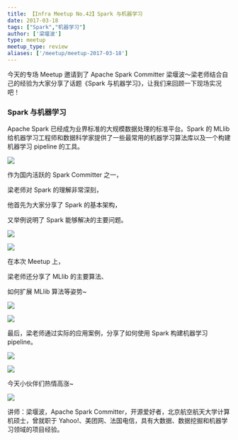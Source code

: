 ```yaml
---
title: 【Infra Meetup No.42】Spark 与机器学习 
date: 2017-03-18
tags: ["Spark","机器学习"]
author: ['梁堰波']
type: meetup
meetup_type: review
aliases: ['/meetup/meetup-2017-03-18']
---
```



今天的专场 Meetup 邀请到了 Apache Spark Committer 梁堰波～梁老师结合自己的经验为大家分享了话题《Spark 与机器学习》，让我们来回顾一下现场实况吧！

### Spark 与机器学习

Apache Spark 已经成为业界标准的大规模数据处理的标准平台。Spark 的 MLlib 给机器学习工程师和数据科学家提供了一些最常用的机器学习算法库以及一个构建机器学习 pipeline 的工具。

![](http://upload-images.jianshu.io/upload_images/542677-c49c62f48772a724?imageMogr2/auto-orient/strip%7CimageView2/2/w/1240)

作为国内活跃的 Spark Committer 之一，

梁老师对 Spark 的理解非常深刻，

他首先为大家分享了 Spark 的基本架构，

又举例说明了 Spark 能够解决的主要问题。

![](http://upload-images.jianshu.io/upload_images/542677-35d9f1eed2c66129?imageMogr2/auto-orient/strip%7CimageView2/2/w/1240)

![](http://upload-images.jianshu.io/upload_images/542677-321fc54c2e6e2f2c?imageMogr2/auto-orient/strip%7CimageView2/2/w/1240)

在本次 Meetup 上，

梁老师还分享了 MLlib 的主要算法、

如何扩展 MLlib 算法等姿势~

![](http://upload-images.jianshu.io/upload_images/542677-2eca4409a6ce5cba?imageMogr2/auto-orient/strip%7CimageView2/2/w/1240)

![](http://upload-images.jianshu.io/upload_images/542677-c07ee560f55cf398?imageMogr2/auto-orient/strip%7CimageView2/2/w/1240)

最后，梁老师通过实际的应用案例，分享了如何使用 Spark 构建机器学习 pipeline。

![](http://upload-images.jianshu.io/upload_images/542677-f7814bc74f5ce324?imageMogr2/auto-orient/strip%7CimageView2/2/w/1240)

![](http://upload-images.jianshu.io/upload_images/542677-fc0a61ed1dd55a90?imageMogr2/auto-orient/strip%7CimageView2/2/w/1240)

今天小伙伴们热情高涨~

![](http://upload-images.jianshu.io/upload_images/542677-67206d387494bd0c?imageMogr2/auto-orient/strip%7CimageView2/2/w/1240)

讲师：梁堰波，Apache Spark Committer，开源爱好者，北京航空航天大学计算机硕士，曾就职于 Yahoo!、美团网、法国电信，具有大数据、数据挖掘和机器学习领域的项目经验。

